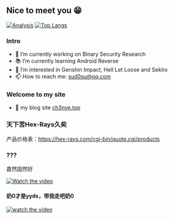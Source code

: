 ## Nice to meet you 😁
[![Analysis](https://github-readme-stats.vercel.app/api?username=Ch3nYe&theme=monokai&show_icons=true)](https://github.com/Ch3nYe)
[![Top Langs](https://github-readme-stats.vercel.app/api/top-langs/?username=Ch3nYe&theme=monokai&layout=compact&hide=javascript,html,css,C%2B%2B,Mako,Typescript,GLSL,Assembly,Objective-C,Scala,C%23,Ada,Visual%20Basic%20.NET,Haxe,D,PowerShell)](https://github.com/anuraghazra/github-readme-stats)
### Intro
- 📱 I’m currently working on Binary Security Research
- 📚 I’m currently learning Android Reverse
- 💖 I’m interested in Genshin Impact, Hell Let Loose and Sekiro
- 📫 How to reach me: [sud0su@qq.com](mailto:sud0su@qq.com)
### Welcome to my site
- 📝 my blog site [ch3nye.top](https://ch3nye.top)

### 天下苦Hex-Rays久矣
产品价格表：https://hex-rays.com/cgi-bin/quote.cgi/products

### ???
嘉然固然好

[![Watch the video](https://i1.hdslb.com/bfs/archive/b67f43f8e46d3ed2b047ad35209d96b95e2c7c00.jpg@640w_400h_100Q_1c.webp)](https://www.bilibili.com/video/BV1EL411g7BQ)

#### 奶0才是yyds，带我走吧奶0

[![watch the video](https://i2.hdslb.com/bfs/archive/51deb08b240657be005353e30be602a9a72aded4.jpg@560w_350h_100Q_1c.webp)](https://www.bilibili.com/video/BV1a44y1z7GW)
